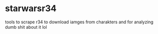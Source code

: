 # starwarsr34

tools to scrape r34 to download iamges from charakters and for analyzing dumb shit about it lol
